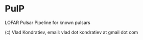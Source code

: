 # PulP

LOFAR Pulsar Pipeline for known pulsars

(c) Vlad Kondratiev, email: vlad dot kondratiev at gmail dot com
